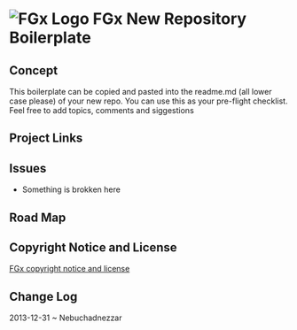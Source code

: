 ![FGx Logo]( http://fgx.github.io/fgx-cap-40x30.png) FGx New Repository Boilerplate
===================================================================================

## Concept
This boilerplate can be copied and pasted into the readme.md (all lower case please) of your new repo. 
You can use this as your pre-flight checklist.
Feel free to add topics, comments and siggestions

## Project Links


## Issues

* Something is brokken here


## Road Map


## Copyright Notice and License

[FGx copyright notice and license]( https://github.com/fgx/fgx.github.io/blob/master/fgx-copyright-notice-and-license.md )


## Change Log

2013-12-31 ~ Nebuchadnezzar